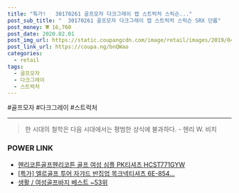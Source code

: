 ```yaml
--- 
title: "특가!   30170261 골프모자 다크그레이 캡 스트럭처 스릭슨..." 
post_sub_title: "  30170261 골프모자 다크그레이 캡 스트럭처 스릭슨 SRX 던롭" 
post_money: ₩ 16,760 
post_date: 2020.02.01 
post_img_url: https://static.coupangcdn.com/image/retail/images/2019/04/05/9/9/725284d5-ed63-4d7a-b3be-509342e21d1c.jpg 
post_link_url: https://coupa.ng/bnQWao 
categories: 
  - retail 
tags: 
  - 골프모자 
  - 다크그레이 
  - 스트럭처 
--- 
```

  #골프모자 #다크그레이 #스트럭처 
<hr> 

> 한 시대의 철학은 다음 시대에서는 평범한 상식에 불과하다. - 헨리 W. 비치 


### POWER LINK

* <a href="https://blog.naver.com/sakai111/221784133500" target="_blank">헨리코튼골프헨리코튼 골프 여성 심플 PK티셔츠 HCST771GYW</a>
* <a href="https://blog.naver.com/santokki14/221788021943" target="_blank">[특가] 엘르골프 투어 자갸드 반집업 목크넥티셔츠 6E-854...</a>
* <a href="https://blog.naver.com/santokki14/221779709389" target="_blank">생활 / 여성골프바지 베스트 ~53위</a>
